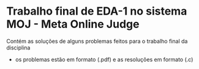 # Trabalho final de EDA-1 no sistema MOJ - Meta Online Judge

Contém as soluções de alguns problemas feitos para o trabalho final da disciplina  
- os problemas estão em formato (.pdf) e as resoluções em formato (.c)
